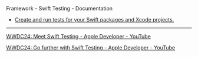Framework - Swift Testing - Documentation 

* [Create and run tests for your Swift packages and Xcode projects.](https://developer.apple.com/documentation/testing)

- - - -

[WWDC24: Meet Swift Testing - Apple Developer - YouTube](https://youtu.be/WFnkNcvLnCI?si=yBjnMhboHuiIrJUF)

[WWDC24: Go further with Swift Testing - Apple Developer - YouTube](https://youtu.be/bOvWGHi-BxI?si=SJcszCzwMZ5XciQR)
